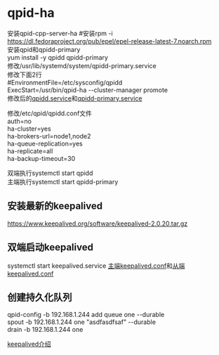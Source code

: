 # qpid-ha

安装qpid-cpp-server-ha
#安装rpm -i https://dl.fedoraproject.org/pub/epel/epel-release-latest-7.noarch.rpm  
安装qpid和qpidd-primary  
yum install -y qpidd qpidd-primary  
修改/usr/lib/systemd/system/qpidd-primary.service  
修改下面2行  
#EnvironmentFile=/etc/sysconfig/qpidd  
ExecStart=/usr/bin/qpid-ha --cluster-manager promote  
修改后的[qpidd.service](https://github.com/one621/mydoc/blob/master/qpid-ha/qpidd.service)和[qpidd-primary.service](https://github.com/one621/mydoc/blob/master/qpid-ha/qpidd-primary.service)  

修改/etc/qpid/qpidd.conf文件  
auth=no  
ha-cluster=yes  
ha-brokers-url=node1,node2  
ha-queue-replication=yes  
ha-replicate=all  
ha-backup-timeout=30  

双端执行systemctl start qpidd  
主端执行systemctl start qpidd-primary  

## 安装最新的keepalived
https://www.keepalived.org/software/keepalived-2.0.20.tar.gz

## 双端启动keepalived  
systemctl start keepalived.service
[主端keepalived.conf](https://github.com/one621/mydoc/blob/master/qpid-ha/keepalived-MASTER.conf)和[从端keepalived.conf](https://github.com/one621/mydoc/blob/master/qpid-ha/keepalived-BACKUP.conf)  
##  创建持久化队列  
qpid-config -b 192.168.1.244 add queue one --durable  
spout -b 192.168.1.244 one "asdfasdfsaf" --durable  
drain -b 192.168.1.244 one  

[keepalived介绍](https://segmentfault.com/a/1190000020144590?utm_source=tag-newest)
